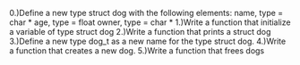 0.)Define a new type struct dog with the following elements:
name, type = char *
age, type = float
owner, type = char *
1.)Write a function that initialize a variable of type struct dog
2.)Write a function that prints a struct dog
3.)Define a new type dog_t as a new name for the type struct dog.
4.)Write a function that creates a new dog.
5.)Write a function that frees dogs

